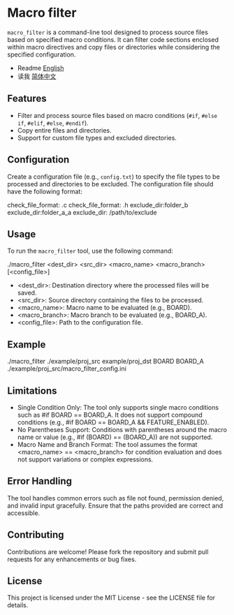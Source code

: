 # Macro filter

`macro_filter` is a command-line tool designed to process source files based on specified macro conditions. It can filter code sections enclosed within macro directives and copy files or directories while considering the specified configuration.


- Readme [English](README.md)
- 读我 [简体中文](readme/readme_cn.md)

## Features

- Filter and process source files based on macro conditions (`#if`, `#else if`, `#elif`, `#else`, `#endif`).
- Copy entire files and directories.
- Support for custom file types and excluded directories.

## Configuration

Create a configuration file (e.g., `config.txt`) to specify the file types to be processed and directories to be excluded. The configuration file should have the following format:

check_file_format: .c
check_file_format: .h
exclude_dir:folder_b
exclude_dir:folder_a_a
exclude_dir: /path/to/exclude

## Usage

To run the `macro_filter` tool, use the following command:

./macro_filter <dest_dir> <src_dir> <macro_name> <macro_branch> [<config_file>]
- <dest_dir>: Destination directory where the processed files will be saved.
- <src_dir>: Source directory containing the files to be processed.
- <macro_name>: Macro name to be evaluated (e.g., BOARD).
- <macro_branch>: Macro branch to be evaluated (e.g., BOARD_A).
- <config_file>: Path to the configuration file.

## Example
./macro_filter ./example/proj_src example/proj_dst BOARD BOARD_A ./example/proj_src/macro_filter_config.ini

## Limitations
- Single Condition Only: The tool only supports single macro conditions such as #if BOARD == BOARD_A. It does not support compound conditions (e.g., #if BOARD == BOARD_A && FEATURE_ENABLED).
- No Parentheses Support: Conditions with parentheses around the macro name or value (e.g., #if (BOARD) == (BOARD_A)) are not supported.
- Macro Name and Branch Format: The tool assumes the format <macro_name> == <macro_branch> for condition evaluation and does not support variations or complex expressions.


## Error Handling
The tool handles common errors such as file not found, permission denied, and invalid input gracefully. Ensure that the paths provided are correct and accessible.

## Contributing
Contributions are welcome! Please fork the repository and submit pull requests for any enhancements or bug fixes.

## License
This project is licensed under the MIT License - see the LICENSE file for details.
